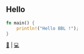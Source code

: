 ## Hello

```rust
fn main() {
    println!("Hello BBL !");
}
```
[📒](https://doc.rust-lang.org/1.17.0/book/getting-started.html#writing-and-running-a-rust-program) | 
[💻](https://play.rust-lang.org/?version=stable&mode=debug&edition=2018&gist=7bde8b5219c56c81fbf3100a2f91a671)
